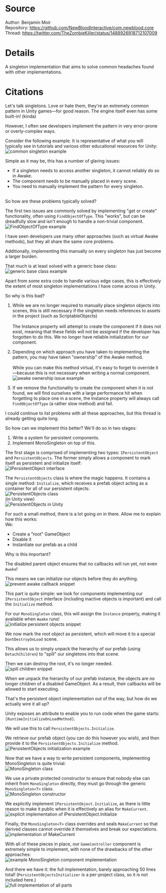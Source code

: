 # Source
Author: Benjamin Moir \
Repository: https://github.com/NewBloodInteractive/com.newblood.core \
Thread: https://twitter.com/TheZombieKiller/status/1488926918712107009 

# Details
A singleton implementation that aims to solve common headaches found with other implementations.

# Citations
Let's talk singletons. Love or hate them, they're an extremely common pattern in Unity games—for good reason. The engine itself even has some built-in! (kinda)

However, I often see developers implement the pattern in very error-prone or overly-complex ways.

Consider the following example. It is representative of what you will typically see in tutorials and various other educational resources for Unity: \
![common singleton example](/Singletons/ReadMeResources/CommonSingleton.png)

Simple as it may be, this has a number of glaring issues:

* If a singleton needs to access another singleton, it cannot reliably do so in Awake.
* The component needs to be manually placed in every scene.
* You need to manually implement the pattern for every singleton.

\
So how are these problems typically solved?

The first two issues are commonly solved by implementing "get or create" functionality, often using `FindObjectOfType`.
This "works", but can be dreadfully slow and isn't enough to handle a non-trivial component. \
![FindObjectOfType example](/Singletons/ReadMeResources/FindObjectOfType.png)

I have seen developers use many other approaches (such as virtual Awake methods), but they all share the same core problems.

Additionally, implementing this manually on every singleton has just become a larger burden.

That much is at least solved with a generic base class: \
![generic base class example](/Singletons/ReadMeResources/GenericbaseClass.png)

Apart from some extra code to handle various edge cases, this is effectively the extent of most singleton implementations I have come across in Unity.

So why is this bad?

1. While we are no longer required to manually place singleton objects into scenes, this is still necessary if the singleton needs references to assets in the project (such as ScriptableObjects) \
\
The Instance property will attempt to create the component if it does not exist, meaning that these fields will not be assigned if the developer has forgotten to do this. We no longer have reliable initialization for our component.

2. Depending on which approach you have taken to implementing the pattern, you may have taken "ownership" of the Awake method. \
\
While you can make this method virtual, it's easy to forget to override it—because this is not necessary when writing a normal component.
![awake ownership issue example](/Singletons/ReadMeResources/AwakeOwnershipIssue.png)

3. If we remove the functionality to create the component when it is not found, we will find ourselves with a large performance hit when forgetting to place one in a scene, the Instance property will always call `FindObjectOfType` (a rather slow method) and fail.

I could continue to list problems with all these approaches, but this thread is already getting quite long.

So how can we implement this better? We'll do so in two stages:

1. Write a system for persistent components.
2. Implement MonoSingleton on top of this.

The first stage is comprised of implementing two types: `IPersistentObject` and `PersistentObjects`. The former simply allows a component to mark itself as persistent and initialize itself: \
![IPersistentObject interface](/Singletons/ReadMeResources/IPersistantObject.png)

The `PersistentObjects` class is where the magic happens. It contains a single method: `Initialize`, which receives a prefab object acting as a container for all of our persistent objects: \
![PersistentObjects class](/Singletons/ReadMeResources/PersistentObjects.png) \
(in Unity view) \
![PersistentObjects in Unity](/Singletons/ReadMeResources/PersistentObjectsInUnity.png)

For such a small method, there is a lot going on in there. Allow me to explain how this works: \
We:
* Create a "root" GameObject
* Disable it
* Instantiate our prefab as a child

Why is this important?

The disabled parent object ensures that no callbacks will run yet, not even `Awake`!

This means we can initialize our objects before they do anything. \
![prevent awake callback snippet](/Singletons/ReadMeResources/SnippetPreventAwakeCallback.png)

This part is quite simple: we look for components implementing our `IPersistentObject` interface (including inactive objects is important) and call the `Initialize` method.

For our `MonoSingleton` class, this will assign the `Instance` property, making it available when `Awake` runs! \
![initialize persistent objects snippet](/Singletons/ReadMeResources/SnippetInitializePersistentObjects.png)

We now mark the root object as persistent, which will move it to a special `DontDestroyOnLoad` scene.

This allows us to simply unpack the hierarchy of our prefab (using `DetachChildren`) to "spill" our singletons into that scene.

Then we can destroy the root, it's no longer needed. \
![spill children snippet](/Singletons/ReadMeResources/SnippetSpillChildren.png)

When we unpack the hierarchy of our prefab instance, the objects are no longer children of a disabled GameObject. As a result, their callbacks will be allowed to start executing.

That's the persistent object implementation out of the way, but how do we actually wire it all up?

Unity exposes an attribute to enable you to run code when the game starts: `[RuntimeInitializeOnLoadMethod]`.

We will use this to call `PersistentObjects.Initialize`.

We retrieve our prefab object (you can do this however you wish), and then provide it to the `PersistentObjects.Initialize` method. \
![PersistentObjects initialization example](/Singletons/ReadMeResources/PersistentObjectsInitializationExample.png)

Now that we have a way to write persistent components, implementing MonoSingleton is quite trivial: \
![MonoSingleton class](/Singletons/ReadMeResources/MonoSingleton.png)

We use a private protected constructor to ensure that nobody else can inherit from `MonoSingleton` directly, they must go through the generic `MonoSingleton<T>` class. \
![MonoSingleton constructor](/Singletons/ReadMeResources/MonoSingletonConstructor.png)

We explicitly implement `IPersistentObject.Initialize`, as there is little reason to make it public when it is effectively an alias for `MakeCurrent`. \
![explicit implementation of IPersistentObject.Initialize](/Singletons/ReadMeResources/ExplicitImplementationInitialize.png)

Finally, the `MonoSingleton<T>` class overrides and seals `MakeCurrent` so that derived classes cannot override it themselves and break our expectations. \
![implementation of MakeCurrent](/Singletons/ReadMeResources/MakeCurrentImplementation.png)

With all of these pieces in place, our `GameController` component is extremely simple to implement, with none of the drawbacks of the other approaches: \
![example MonoSingleton component implementation](/Singletons/ReadMeResources/MonoSingletonComponentExample.png)

And there we have it: the full implementation, barely approaching 50 lines total! (`PersistentObjectsInitializer` is a per-project class, so it is not included here.) \
![full implementation of all parts](/Singletons/ReadMeResources/FullImplementation.png)